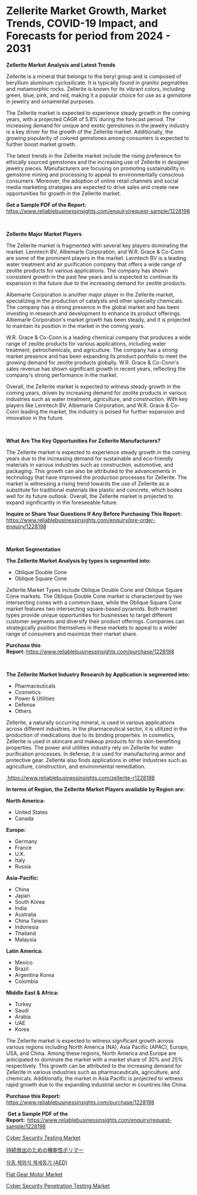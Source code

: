 <p><h1>Zellerite Market Growth, Market Trends, COVID-19 Impact, and Forecasts for period from 2024 - 2031</h1></p><p><strong>Zellerite Market Analysis and Latest Trends</strong></p>
<p><p>Zellerite is a mineral that belongs to the beryl group and is composed of beryllium aluminum cyclosilicate. It is typically found in granitic pegmatites and metamorphic rocks. Zellerite is known for its vibrant colors, including green, blue, pink, and red, making it a popular choice for use as a gemstone in jewelry and ornamental purposes.</p><p>The Zellerite market is expected to experience steady growth in the coming years, with a projected CAGR of 5.8% during the forecast period. The increasing demand for unique and exotic gemstones in the jewelry industry is a key driver for the growth of the Zellerite market. Additionally, the growing popularity of colored gemstones among consumers is expected to further boost market growth.</p><p>The latest trends in the Zellerite market include the rising preference for ethically sourced gemstones and the increasing use of Zellerite in designer jewelry pieces. Manufacturers are focusing on promoting sustainability in gemstone mining and processing to appeal to environmentally conscious consumers. Moreover, the adoption of online retail channels and social media marketing strategies are expected to drive sales and create new opportunities for growth in the Zellerite market.</p></p>
<p><strong>Get a Sample PDF of the Report:&nbsp;</strong> <a href="https://www.reliablebusinessinsights.com/enquiry/request-sample/1228198">https://www.reliablebusinessinsights.com/enquiry/request-sample/1228198</a></p>
<p>&nbsp;</p>
<p><strong>Zellerite Major Market Players</strong></p>
<p><p>The Zellerite market is fragmented with several key players dominating the market. Lenntech BV, Albemarle Corporation, and W.R. Grace & Co-Conn are some of the prominent players in the market. Lenntech BV is a leading water treatment and air purification company that offers a wide range of zeolite products for various applications. The company has shown consistent growth in the past few years and is expected to continue its expansion in the future due to the increasing demand for zeolite products.</p><p>Albemarle Corporation is another major player in the Zellerite market, specializing in the production of catalysts and other specialty chemicals. The company has a strong presence in the global market and has been investing in research and development to enhance its product offerings. Albemarle Corporation's market growth has been steady, and it is projected to maintain its position in the market in the coming years.</p><p>W.R. Grace & Co-Conn is a leading chemical company that produces a wide range of zeolite products for various applications, including water treatment, petrochemicals, and agriculture. The company has a strong market presence and has been expanding its product portfolio to meet the growing demand for zeolite products globally. W.R. Grace & Co-Conn's sales revenue has shown significant growth in recent years, reflecting the company's strong performance in the market.</p><p>Overall, the Zellerite market is expected to witness steady growth in the coming years, driven by increasing demand for zeolite products in various industries such as water treatment, agriculture, and construction. With key players like Lenntech BV, Albemarle Corporation, and W.R. Grace & Co-Conn leading the market, the industry is poised for further expansion and innovation in the future.</p></p>
<p>&nbsp;</p>
<p><strong>What Are The Key Opportunities For Zellerite Manufacturers?</strong></p>
<p><p>The Zellerite market is expected to experience steady growth in the coming years due to the increasing demand for sustainable and eco-friendly materials in various industries such as construction, automotive, and packaging. This growth can also be attributed to the advancements in technology that have improved the production processes for Zellerite. The market is witnessing a rising trend towards the use of Zellerite as a substitute for traditional materials like plastic and concrete, which bodes well for its future outlook. Overall, the Zellerite market is projected to expand significantly in the foreseeable future.</p></p>
<p><strong>Inquire or Share Your Questions If Any Before Purchasing This Report:</strong> <a href="https://www.reliablebusinessinsights.com/enquiry/pre-order-enquiry/1228198">https://www.reliablebusinessinsights.com/enquiry/pre-order-enquiry/1228198</a></p>
<p>&nbsp;</p>
<p><strong>Market Segmentation</strong></p>
<p><strong>The Zellerite Market Analysis by types is segmented into:</strong></p>
<p><ul><li>Oblique Double Cone</li><li>Oblique Square Cone</li></ul></p>
<p><p>Zellerite Market Types include Oblique Double Cone and Oblique Square Cone markets. The Oblique Double Cone market is characterized by two intersecting cones with a common base, while the Oblique Square Cone market features two intersecting square-based pyramids. Both market types provide unique opportunities for businesses to target different customer segments and diversify their product offerings. Companies can strategically position themselves in these markets to appeal to a wider range of consumers and maximize their market share.</p></p>
<p><strong>Purchase this Report:&nbsp;</strong><a href="https://www.reliablebusinessinsights.com/purchase/1228198">https://www.reliablebusinessinsights.com/purchase/1228198</a></p>
<p>&nbsp;</p>
<p><strong>The Zellerite Market Industry Research by Application is segmented into:</strong></p>
<p><ul><li>Pharmaceuticals</li><li>Cosmetics</li><li>Power & Utilities</li><li>Defense</li><li>Others</li></ul></p>
<p><p>Zellerite, a naturally occurring mineral, is used in various applications across different industries. In the pharmaceutical sector, it is utilized in the production of medications due to its binding properties. In cosmetics, Zellerite is used in skincare and makeup products for its skin-benefiting properties. The power and utilities industry rely on Zellerite for water purification processes. In defense, it is used for manufacturing armor and protective gear. Zellerite also finds applications in other industries such as agriculture, construction, and environmental remediation.</p></p>
<p><a href="https://www.reliablebusinessinsights.com/zellerite-r1228198">&nbsp;https://www.reliablebusinessinsights.com/zellerite-r1228198</a></p>
<p><strong>In terms of Region, the Zellerite Market Players available by Region are:</strong></p>
<p>
    <p> <strong> North America: </strong>
        <ul>
            <li>United States</li>
            <li>Canada</li>
        </ul>
        </p> 
    <p> <strong> Europe: </strong>
        <ul>
            <li>Germany</li>
            <li>France</li>
            <li>U.K.</li>
            <li>Italy</li>
            <li>Russia</li>
        </ul>
        </p> 
    <p> <strong> Asia-Pacific: </strong>
        <ul>
            <li>China</li>
            <li>Japan</li>
            <li>South Korea</li>
            <li>India</li>
            <li>Australia</li>
            <li>China Taiwan</li>
            <li>Indonesia</li>
            <li>Thailand</li>
            <li>Malaysia</li>
        </ul>
        </p> 
    <p> <strong> Latin America: </strong>
        <ul>
            <li>Mexico</li>
            <li>Brazil</li>
            <li>Argentina Korea</li>
            <li>Colombia</li>
        </ul>
        </p> 
    <p> <strong> Middle East & Africa: </strong>
        <ul>
            <li>Turkey</li>
            <li>Saudi</li>
            <li>Arabia</li>
            <li>UAE</li>
            <li>Korea</li>
        </ul>
    </p>
    </p>
<p><p>The Zellerite market is expected to witness significant growth across various regions including North America (NA), Asia Pacific (APAC), Europe, USA, and China. Among these regions, North America and Europe are anticipated to dominate the market with a market share of 30% and 25% respectively. This growth can be attributed to the increasing demand for Zellerite in various industries such as pharmaceuticals, agriculture, and chemicals. Additionally, the market in Asia Pacific is projected to witness rapid growth due to the expanding industrial sector in countries like China.</p></p>
<p><strong>Purchase this Report: </strong><a href="https://www.reliablebusinessinsights.com/purchase/1228198">https://www.reliablebusinessinsights.com/purchase/1228198</a></p>
<p>&nbsp;<strong>Get a Sample PDF of the Report:&nbsp;&nbsp;</strong><a href="https://www.reliablebusinessinsights.com/enquiry/request-sample/1228198">https://www.reliablebusinessinsights.com/enquiry/request-sample/1228198</a></p>
<p><strong></strong></p>
<p><p><a href="https://github.com/Sinjinluong3e0awx2m195k76/Market-Research-Report-List-3/blob/main/cyber-security-testing-market.md">Cyber Security Testing Market</a></p><p><a href="https://github.com/Alenaieme/Market-Research-Report-List-2/blob/main/797967290041.md">持続放出のための機能性ポリマー</a></p><p><a href="https://github.com/bunxhcci35271755/Market-Research-Report-List-3/blob/main/8135665128866.md">자동 체외식 제세동기 (AED)</a></p><p><a href="https://www.linkedin.com/pulse/global-flat-gear-motor-market-focus-application-end-use-industry-tyulf">Flat Gear Motor Market</a></p><p><a href="https://github.com/LitzyGulgowski2023/Market-Research-Report-List-1/blob/main/cyber-security-penetration-testing-market.md">Cyber Security Penetration Testing Market</a></p></p>